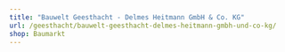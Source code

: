 ```yaml
---
title: "Bauwelt Geesthacht - Delmes Heitmann GmbH & Co. KG"
url: /geesthacht/bauwelt-geesthacht-delmes-heitmann-gmbh-und-co-kg/
shop: Baumarkt
---
```

